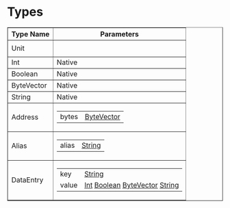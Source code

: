 <div style="overflow-x:auto;">
  <h1>Types</h1>
<table border="1">
<tr>
  <th>Type Name</th>
  <th>Parameters</th>
</tr>
<tr><td><a id="Unit">Unit</a></td><td>
<table>
</table>
</td></tr>
<tr><td><a id="Int">Int</a></td><td>
Native
</td></tr>
<tr><td><a id="Boolean">Boolean</a></td><td>
Native
</td></tr>
<tr><td><a id="ByteVector">ByteVector</a></td><td>
Native
</td></tr>
<tr><td><a id="String">String</a></td><td>
Native
</td></tr>
<tr><td><a id="Address">Address</a></td><td>
<table>
<tr><td>bytes</td><td>
  <a href="#ByteVector">ByteVector</a>
</td></tr></table>
</td></tr>
<tr><td><a id="Alias">Alias</a></td><td>
<table>
<tr><td>alias</td><td>
  <a href="#String">String</a>
</td></tr></table>
</td></tr>
<tr><td><a id="DataEntry">DataEntry</a></td><td>
<table>
<tr><td>key</td><td>
  <a href="#String">String</a>
</td></tr><tr><td>value</td><td>
   <a href="#Int">Int</a>
   <a href="#Boolean">Boolean</a>
   <a href="#ByteVector">ByteVector</a>
   <a href="#String">String</a>
</td></tr></table>
</td></tr>
</table>
</div>